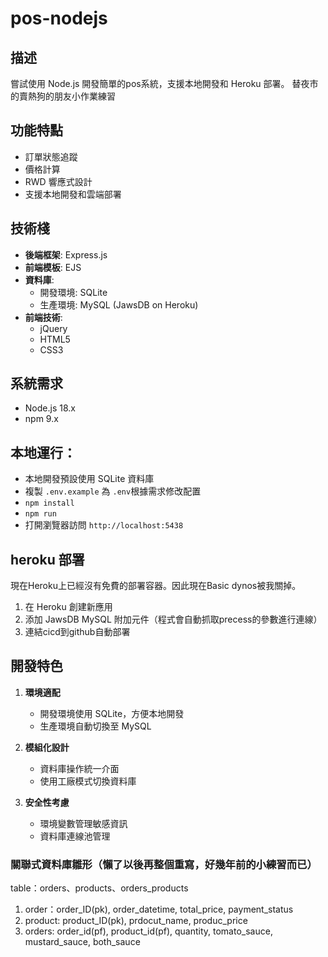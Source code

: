 # pos-nodejs

## 描述
嘗試使用 Node.js 開發簡單的pos系統，支援本地開發和 Heroku 部署。
替夜市的賣熱狗的朋友小作業練習

## 功能特點

- 訂單狀態追蹤
- 價格計算
- RWD 響應式設計
- 支援本地開發和雲端部署

## 技術棧

- **後端框架**: Express.js
- **前端模板**: EJS
- **資料庫**: 
  - 開發環境: SQLite
  - 生產環境: MySQL (JawsDB on Heroku)
- **前端技術**: 
  - jQuery
  - HTML5
  - CSS3

## 系統需求
- Node.js 18.x
- npm 9.x

## 本地運行：
   - 本地開發預設使用 SQLite 資料庫
   - 複製 `.env.example` 為 `.env`根據需求修改配置
   - `npm install`
   - `npm run`
   - 打開瀏覽器訪問 `http://localhost:5438`
  
## heroku 部署
現在Heroku上已經沒有免費的部署容器。因此現在Basic dynos被我關掉。
1. 在 Heroku 創建新應用
2. 添加 JawsDB MySQL 附加元件（程式會自動抓取precess的參數進行連線）
3. 連結cicd到github自動部署


## 開發特色

1. **環境適配**
   - 開發環境使用 SQLite，方便本地開發
   - 生產環境自動切換至 MySQL

2. **模組化設計**
   - 資料庫操作統一介面
   - 使用工廠模式切換資料庫

3. **安全性考慮**
   - 環境變數管理敏感資訊
   - 資料庫連線池管理

### 關聯式資料庫雛形（懶了以後再整個重寫，好幾年前的小練習而已）
table：orders、products、orders_products
1. order：order_ID(pk), order_datetime, total_price, payment_status
2. product: product_ID(pk), prdocut_name, produc_price
3. orders: order_id(pf), product_id(pf), quantity, tomato_sauce, mustard_sauce, both_sauce

